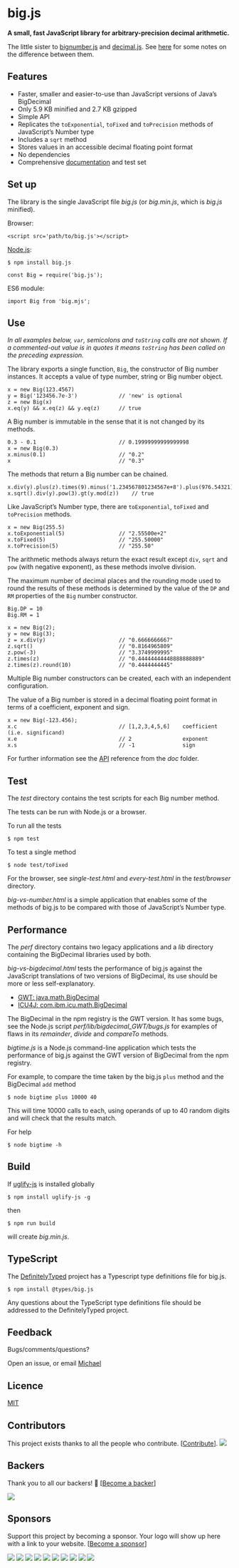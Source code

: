 big.js
======

**A small, fast JavaScript library for arbitrary-precision decimal arithmetic.**

The little sister to [bignumber.js](https://github.com/MikeMcl/bignumber.js/) and [decimal.js](https://github.com/MikeMcl/decimal.js/). See [here](https://github.com/MikeMcl/big.js/wiki) for some notes on the difference between them.

Features
--------

-   Faster, smaller and easier-to-use than JavaScript versions of Java’s BigDecimal
-   Only 5.9 KB minified and 2.7 KB gzipped
-   Simple API
-   Replicates the `toExponential`, `toFixed` and `toPrecision` methods of JavaScript’s Number type
-   Includes a `sqrt` method
-   Stores values in an accessible decimal floating point format
-   No dependencies
-   Comprehensive [documentation](http://mikemcl.github.io/big.js/) and test set

Set up
------

The library is the single JavaScript file *big.js* (or *big.min.js*, which is *big.js* minified).

Browser:

    <script src='path/to/big.js'></script>

[Node.js](http://nodejs.org):

    $ npm install big.js

    const Big = require('big.js');

ES6 module:

    import Big from 'big.mjs';

Use
---

*In all examples below, `var`, semicolons and `toString` calls are not shown. If a commented-out value is in quotes it means `toString` has been called on the preceding expression.*

The library exports a single function, `Big`, the constructor of Big number instances. It accepts a value of type number, string or Big number object.

    x = new Big(123.4567)
    y = Big('123456.7e-3')             // 'new' is optional
    z = new Big(x)
    x.eq(y) && x.eq(z) && y.eq(z)      // true

A Big number is immutable in the sense that it is not changed by its methods.

    0.3 - 0.1                          // 0.19999999999999998
    x = new Big(0.3)
    x.minus(0.1)                       // "0.2"
    x                                  // "0.3"

The methods that return a Big number can be chained.

    x.div(y).plus(z).times(9).minus('1.234567801234567e+8').plus(976.54321).div('2598.11772')
    x.sqrt().div(y).pow(3).gt(y.mod(z))    // true

Like JavaScript’s Number type, there are `toExponential`, `toFixed` and `toPrecision` methods.

    x = new Big(255.5)
    x.toExponential(5)                 // "2.55500e+2"
    x.toFixed(5)                       // "255.50000"
    x.toPrecision(5)                   // "255.50"

The arithmetic methods always return the exact result except `div`, `sqrt` and `pow` (with negative exponent), as these methods involve division.

The maximum number of decimal places and the rounding mode used to round the results of these methods is determined by the value of the `DP` and `RM` properties of the `Big` number constructor.

    Big.DP = 10
    Big.RM = 1

    x = new Big(2);
    y = new Big(3);
    z = x.div(y)                       // "0.6666666667"
    z.sqrt()                           // "0.8164965809"
    z.pow(-3)                          // "3.3749999995"
    z.times(z)                         // "0.44444444448888888889"
    z.times(z).round(10)               // "0.4444444445"

Multiple Big number constructors can be created, each with an independent configuration.

The value of a Big number is stored in a decimal floating point format in terms of a coefficient, exponent and sign.

    x = new Big(-123.456);
    x.c                                // [1,2,3,4,5,6]    coefficient (i.e. significand)
    x.e                                // 2                exponent
    x.s                                // -1               sign

For further information see the [API](http://mikemcl.github.io/big.js/) reference from the *doc* folder.

Test
----

The *test* directory contains the test scripts for each Big number method.

The tests can be run with Node.js or a browser.

To run all the tests

    $ npm test

To test a single method

    $ node test/toFixed

For the browser, see *single-test.html* and *every-test.html* in the *test/browser* directory.

*big-vs-number.html* is a simple application that enables some of the methods of big.js to be compared with those of JavaScript’s Number type.

Performance
-----------

The *perf* directory contains two legacy applications and a *lib* directory containing the BigDecimal libraries used by both.

*big-vs-bigdecimal.html* tests the performance of big.js against the JavaScript translations of two versions of BigDecimal, its use should be more or less self-explanatory.

-   [GWT: java.math.BigDecimal](https://github.com/iriscouch/bigdecimal.js)
-   [ICU4J: com.ibm.icu.math.BigDecimal](https://github.com/dtrebbien/BigDecimal.js)

The BigDecimal in the npm registry is the GWT version. It has some bugs, see the Node.js script *perf/lib/bigdecimal\_GWT/bugs.js* for examples of flaws in its *remainder*, *divide* and *compareTo* methods.

*bigtime.js* is a Node.js command-line application which tests the performance of big.js against the GWT version of BigDecimal from the npm registry.

For example, to compare the time taken by the big.js `plus` method and the BigDecimal `add` method

    $ node bigtime plus 10000 40

This will time 10000 calls to each, using operands of up to 40 random digits and will check that the results match.

For help

    $ node bigtime -h

Build
-----

If [uglify-js](https://github.com/mishoo/UglifyJS2) is installed globally

    $ npm install uglify-js -g

then

    $ npm run build

will create *big.min.js*.

TypeScript
----------

The [DefinitelyTyped](https://github.com/borisyankov/DefinitelyTyped) project has a Typescript type definitions file for big.js.

    $ npm install @types/big.js

Any questions about the TypeScript type definitions file should be addressed to the DefinitelyTyped project.

Feedback
--------

Bugs/comments/questions?

Open an issue, or email [Michael](mailto:M8ch88l@gmail.com)

Licence
-------

[MIT](LICENCE)

Contributors
------------

This project exists thanks to all the people who contribute. \[[Contribute](CONTRIBUTING.md)\]. [![](https://opencollective.com/bigjs/contributors.svg?width=890&button=false)](graphs/contributors)

Backers
-------

Thank you to all our backers! 🙏 \[[Become a backer](https://opencollective.com/bigjs#backer)\]

[![](https://opencollective.com/bigjs/backers.svg?width=890)](https://opencollective.com/bigjs#backers)

Sponsors
--------

Support this project by becoming a sponsor. Your logo will show up here with a link to your website. \[[Become a sponsor](https://opencollective.com/bigjs#sponsor)\]

[![](https://opencollective.com/bigjs/sponsor/0/avatar.svg)](https://opencollective.com/bigjs/sponsor/0/website) [![](https://opencollective.com/bigjs/sponsor/1/avatar.svg)](https://opencollective.com/bigjs/sponsor/1/website) [![](https://opencollective.com/bigjs/sponsor/2/avatar.svg)](https://opencollective.com/bigjs/sponsor/2/website) [![](https://opencollective.com/bigjs/sponsor/3/avatar.svg)](https://opencollective.com/bigjs/sponsor/3/website) [![](https://opencollective.com/bigjs/sponsor/4/avatar.svg)](https://opencollective.com/bigjs/sponsor/4/website) [![](https://opencollective.com/bigjs/sponsor/5/avatar.svg)](https://opencollective.com/bigjs/sponsor/5/website) [![](https://opencollective.com/bigjs/sponsor/6/avatar.svg)](https://opencollective.com/bigjs/sponsor/6/website) [![](https://opencollective.com/bigjs/sponsor/7/avatar.svg)](https://opencollective.com/bigjs/sponsor/7/website) [![](https://opencollective.com/bigjs/sponsor/8/avatar.svg)](https://opencollective.com/bigjs/sponsor/8/website) [![](https://opencollective.com/bigjs/sponsor/9/avatar.svg)](https://opencollective.com/bigjs/sponsor/9/website)
